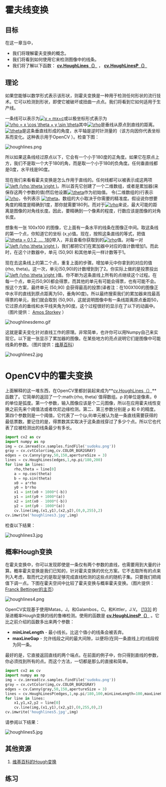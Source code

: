 # 霍夫线变换

## 目标

在这一章当中，

*   我们将理解霍夫变换的概念。
*   我们将看到如何使用它来检测图像中的线条。
*   我们将了解以下函数： **[cv.HoughLines（）](../../dd/d1a/group__imgproc__feature.html#ga46b4e588934f6c8dfd509cc6e0e4545a "Finds lines in a binary image using the standard Hough transform. ")** ， **[cv.HoughLinesP（）](../../dd/d1a/group__imgproc__feature.html#ga8618180a5948286384e3b7ca02f6feeb "Finds line segments in a binary image using the probabilistic Hough transform. ")**

## 理论

如果您能够以数学形式表示该形状，则霍夫变换是一种用于检测任何形状的流行技术。它可以检测到形状，即使它被破坏或扭曲一点点。我们将看到它如何适用于生产线。

一条线可以表示为<a href="https://www.codecogs.com/eqnedit.php?latex=y&space;=&space;mx&plus;c" target="_blank"><img src="https://latex.codecogs.com/png.latex?y&space;=&space;mx&plus;c" title="y = mx+c" /></a>或以极坐标形式表示为<a href="https://www.codecogs.com/eqnedit.php?latex=\rho&space;=&space;x&space;\cos&space;\theta&space;&plus;&space;y&space;\sin&space;\theta" target="_blank"><img src="https://latex.codecogs.com/png.latex?\rho&space;=&space;x&space;\cos&space;\theta&space;&plus;&space;y&space;\sin&space;\theta" title="\rho = x \cos \theta + y \sin \theta" /></a>其中<a href="https://www.codecogs.com/eqnedit.php?latex=\rho" target="_blank"><img src="https://latex.codecogs.com/png.latex?\rho" title="\rho" /></a>是垂线从原点到直线的距离。<a href="https://www.codecogs.com/eqnedit.php?latex=\theta" target="_blank"><img src="https://latex.codecogs.com/png.latex?\theta" title="\theta" /></a>是这条垂直线形成的角度，水平轴是逆时针测量的（该方向因你代表坐标系而变化。这种表示用于OpenCV ）。检查下图：

![houghlines.png](img/houghlines.png)

所以如果这条线经过原点以下，它会有一个小于180度的正角度。如果它在原点上方，我们不是取一个大于180的角，而是取一个小于180的负角度。任何垂直线都是0度，水平线是90度。

现在我们来看看霍夫变换是怎么作用于直线的。任何线都可以被表示成这两项<a href="https://www.codecogs.com/eqnedit.php?latex=\left&space;(\rho,\theta&space;\right&space;)" target="_blank"><img src="https://latex.codecogs.com/png.latex?\left&space;(\rho,\theta&space;\right&space;)" title="\left (\rho,\theta \right )" /></a>。所以首先它创建了一个二维数组，或者是累加器(来保存这两个参数的值)然后他设置<a href="https://www.codecogs.com/eqnedit.php?latex=\theta" target="_blank"><img src="https://latex.codecogs.com/png.latex?\theta" title="\theta" /></a>作为初始值。 令(二维数组的)行表示<a href="https://www.codecogs.com/eqnedit.php?latex=\rho" target="_blank"><img src="https://latex.codecogs.com/png.latex?\rho" title="\rho" /></a>，令列表示 <a href="https://www.codecogs.com/eqnedit.php?latex=\theta" target="_blank"><img src="https://latex.codecogs.com/png.latex?\theta" title="\theta" /></a>。数组的大小取决于你需要的精准度。假设说你想要角度的精度是精确到1度，那你就需要180列。而对于<a href="https://www.codecogs.com/eqnedit.php?latex=\rho" target="_blank"><img src="https://latex.codecogs.com/png.latex?\rho" title="\rho" /></a>来说，最大可能的距离是图像的对角线长度。因此，要精确到一个像素的程度，行数应该是图像的对角长度。

想象有一张 100x100 的图像，它上面有一条水平的线条在图像正中间。取这条线的第一个点，你知道它的坐标 (x,y)值。现在，按照这条直线的等式，把值<a href="https://www.codecogs.com/eqnedit.php?latex=\theta&space;=&space;0,1,2,&space;...&space;,180" target="_blank"><img src="https://latex.codecogs.com/png.latex?\theta&space;=&space;0,1,2,&space;...&space;,180" title="\theta = 0,1,2, ... ,180" /></a>带入，并且查看你获取到的<a href="https://www.codecogs.com/eqnedit.php?latex=\rho" target="_blank"><img src="https://latex.codecogs.com/png.latex?\rho" title="\rho" /></a>值。对每一对<a href="https://www.codecogs.com/eqnedit.php?latex=\left&space;(\rho,\theta&space;\right&space;)" target="_blank"><img src="https://latex.codecogs.com/png.latex?\left&space;(\rho,\theta&space;\right&space;)" title="\left (\rho,\theta \right )" /></a>，我们都把它们在累加器中对应的值计数增加1。而此时，在这个计数器中，单元 (50,90) 和其他单元一样计数等于1。

现在去这条线上的第二个点，重复上面的步骤。增加单元中你拿到的对应的值(rho, theta)。这一次，单元(50,90)的计数增到到了2。你实际上做的是投票投出<a href="https://www.codecogs.com/eqnedit.php?latex=\left&space;(\rho,\theta&space;\right&space;)" target="_blank"><img src="https://latex.codecogs.com/png.latex?\left&space;(\rho,\theta&space;\right&space;)" title="\left (\rho,\theta \right )" /></a>值。你不断为这条直线上所有的点继续这个过程。在每一个点，单元(50,90)都会得票，而其他的单元有可能会得票，也有可能不会。按这个方案，最终单元 (50,90) 会获得最高的投票(译者注：在100X100的图像正中水平的直线到原点距离为50，垂角90度)。所以最终搜索我们的累加器来找最高得票的单元，我们就会取到 (50,90)，这就说明图像中有一条线距离原点垂距50，它过原点的垂线和水平线夹角为90度。这个过程很好的显示在了以下的动画中。（图片提供： [Amos Storkey](http://homepages.inf.ed.ac.uk/amos/hough.html) ）

![houghlinesdemo.gif](img/de2e291b384a30b0e5d46ce808b05f90.jpg)

这就是霍夫变化针对直线工作的原理。非常简单，也许你可以用Numpy自己来实现它。以下是一张显示了累加器的图像。在某些地方的亮点说明它们是图像中可能线条的参数。（图片提供：[维基百科](http://en.wikipedia.org/wiki/Hough_transform)）

![houghlines2.jpg](img/f69a381c4d51dffb6ff11094a5c95a5a.jpg)

# OpenCV中的霍夫变换

上面解释的这一堆东西，在OpenCV里都封装起来成为**[cv.HoughLines（）](../../dd/d1a/group__imgproc__feature.html#ga46b4e588934f6c8dfd509cc6e0e4545a "Finds lines in a binary image using the standard Hough transform. ")** 函数了。它简单的返回了一个:math:(rho, theta)`值得数组。ρ 的单位是像素，θ 的单位是弧度。第一个参数，输入图像应该是个二元图像，所以在应用霍夫线性变换之前先来个阈值法或者坎尼边缘检测。第二、第三参数分别是 ρ 和 θ 的精度。第四个参数则是一个阈值，它代表了一个(ρ,θ)单元被认为是一条直线需要获得的最低票数。要记住的是，得票数其实取决于这条直线穿过了多少个点。所以它也代表了应被检测出的线条最少有多长。

```python
import cv2 as cv
import numpy as np
img = cv.imread(cv.samples.findFile('sudoku.png'))
gray = cv.cvtColor(img,cv.COLOR_BGR2GRAY)
edges = cv.Canny(gray,50,150,apertureSize = 3)
lines = cv.HoughLines(edges,1,np.pi/180,200)
for line in lines:
    rho,theta = line[0]
    a = np.cos(theta)
    b = np.sin(theta)
    x0 = a*rho
    y0 = b*rho
    x1 = int(x0 + 1000*(-b))
    y1 = int(y0 + 1000*(a))
    x2 = int(x0 - 1000*(-b))
    y2 = int(y0 - 1000*(a))
    cv.line(img,(x1,y1),(x2,y2),(0,0,255),2)
cv.imwrite('houghlines3.jpg',img)
```

检查以下结果：

![houghlines3.jpg](img/a7e400c76515d9f4bc7104362b14db7e.jpg)

## 概率Hough变换

在霍夫变换中，你可以发现即使是一条仅有两个参数的直线，也需要用到大量的计算。概率霍夫变换是我们已知的，针对霍夫变换的优化方案。它不去取所有的点来列入考虑，取而代之的是取足够完成直线检测的这些点的随机子集。只要我们把阈值下调一点。下图在霍夫空间中比较了霍夫变换与概率霍夫变换。（图片提供： [Franck Bettinger的主页](http://phdfb1.free.fr/robot/mscthesis/node14.html)）

![houghlines4.png](img/2691bcf7221255e46041b90faaf5669c.jpg)

OpenCV实现基于使用Matas，J。和Galambos，C。和Kittler，J.V。 [[133]](../../d0/de3/citelist.html#CITEREF_Matas00) 的渐进概率Hough变换的线的鲁棒检测。使用的函数是 **[cv.HoughLinesP（）](../../dd/d1a/group__imgproc__feature.html#ga8618180a5948286384e3b7ca02f6feeb "Finds line segments in a binary image using the probabilistic Hough transform. ")** 。它比之前介绍的函数多出来两个参数：

*   **minLineLength** - 最小线长。比这个值小的线条会被丢弃。
*   **maxLineGap** - 允许线段之间的最大间隙，以便将(在同一条直线上的)线段视为同一条。
  
最好的是，它直接返回直线的两个端点。在前面的例子中，你只得到直线的参数，你必须找到所有的点。而这个方法，一切都是那么的直接和简单。

```python
import cv2 as cv
import numpy as np
img = cv.imread(cv.samples.findFile('sudoku.png'))
gray = cv.cvtColor(img,cv.COLOR_BGR2GRAY)
edges = cv.Canny(gray,50,150,apertureSize = 3)
lines = cv.HoughLinesP(edges,1,np.pi/180,100,minLineLength=100,maxLineGap=10)
for line in lines:
    x1,y1,x2,y2 = line[0]
    cv.line(img,(x1,y1),(x2,y2),(0,255,0),2)
cv.imwrite('houghlines5.jpg',img)
```

请参阅以下结果：

![houghlines5.jpg](img/3f07b44be4e94a8f952bdedfce546146.jpg)

## 其他资源

1.  [维基百科的Hough变换](http://en.wikipedia.org/wiki/Hough_transform)

## 练习
